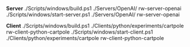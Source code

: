 
**Server**
./Scripts/windows/build.ps1 ./Servers/OpenAI/ rw-server-openai
./Scripts/windows/start-server.ps1 ./Servers/OpenAI/ rw-server-openai

**Client**
./Scripts/windows/build.ps1 ./Clients/python/experiments/cartpole rw-client-python-cartpole
./Scripts/windows/start-client.ps1 ./Clients/python/experiments/cartpole rw-client-python-cartpole